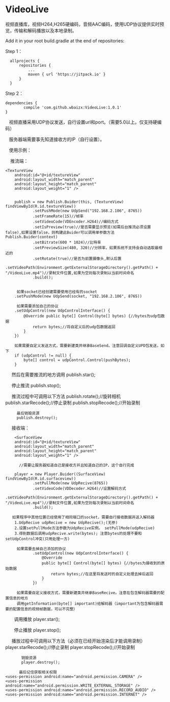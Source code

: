 # VideoLive
视频直播库，视频H264,H265硬编码，音频AAC编码，使用UDP协议提供实时预览，传输和解码播放以及本地录制。

Add it in your root build.gradle at the end of repositories:

Step 1：

	  allprojects {
		  repositories {
			  ...
			  maven { url 'https://jitpack.io' }
		  }
	  }

Step 2：

	dependencies {
	        compile 'com.github.wbaizx:VideoLive:1.0.1'
	}


    视频直播采用UDP协议发送，自行设置url和port。（需要5.0以上。仅支持硬编码）

    服务器端需要事先知道接收方的IP（自行设置）。
    
    
    使用示例：
    
     推流端：
 
    <TextureView
        android:id="@+id/textureView"
        android:layout_width="match_parent"
        android:layout_height="match_parent"
        android:layout_weight="1" />
        
        
        publish = new Publish.Buider(this, (TextureView) findViewById(R.id.textureView))
                .setPushMode(new UdpSend("192.168.2.106", 8765))
                .setFrameRate(15)//帧率
                .setVideoCode(VDEncoder.H264)//编码方式
                .setIsPreview(true)//是否需要显示预览(如需后台推流必须设置false),如果设置false，则构建此Buider可以调用单参数方法Publish.Buider(context)
                .setBitrate(600 * 1024)//比特率
                .setPreviewSize(480, 320)//分辨率，如果系统不支持会自动选取最相近的
                .setRotate(true)//是否为前置摄像头,默认后置
                .setVideoPath(Environment.getExternalStorageDirectory().getPath() + "/VideoLive.mp4")//录制文件位置,如果为空则每次录制以当前时间命名
                .build();


         如果socket已经创建需要使用已经有的socket
        .setPushMode(new UdpSend(socket, "192.168.2.106", 8765))

         如果需要添加自己的协议
        .setUdpControl(new UdpControlInterface() {
            @Override public byte[] Control(byte[] bytes) {//bytes为udp包数据
                return bytes;//将自定义后的udp包数据返回
            }
        })

        如果需要自定义发送方式，需要新建类并继承BaseSend。注意回调自定义UPD包发送，如下
        if (udpControl != null) {
            byte[] control = udpControl.Control(pushBytes);
        }

      然后在需要推流的地方调用
         publish.star();
         
      停止推流
         publish.stop();

      推流过程中可调用以下方法
        publish.rotate();//旋转相机
        publish.starRecode();//停止录制
        publish.stopRecode();//开始录制

         最后销毁资源
         publish.destroy();




      接收端：
      
        <SurfaceView
        android:id="@+id/textureView"
        android:layout_width="match_parent"
        android:layout_height="match_parent"
        android:layout_weight="1" />
        
          //需要让服务器知道自己是接收方并且知道自己的IP，这个自行完成
          
        player = new Player.Buider((SurfaceView) findViewById(R.id.surfaceview))
                .setPullMode(new UdpRecive(8765))
                .setVideoCode(VDDecoder.H264)//设置解码方式
                .setVideoPath(Environment.getExternalStorageDirectory().getPath() + "/VideoLive.mp4")//录制文件位置,如果为空则每次录制以当前时间命名
                .build();

       如果程序中其他位置已经使用了相同端口的socket，需要自行接收数据并送入解码器
        1.UdpRecive udpRecive = new UdpRecive();(无参)
        2.设置setPullMode方法参数为UdpRecive实例。 setPullMode(udpRecive)
        3.得到数据后调用udpRecive.write(bytes); 注意bytes的处理不要和setUdpControl冲突(只用处理一方)

         如果需要去掉自己添加的协议
                .setUdpControl(new UdpControlInterface() {
                    @Override
                    public byte[] Control(byte[] bytes) {//bytes为接收到的原始数据
                        return bytes;//在这里将发送时的自定义处理去掉后返回
                    }
                })

         如果需要自定义接收方式，需要新建类并继承BaseRecive。注意在包含解码器需要的配置信息的地方
         调用getInformation(byte[] important)给解码器（important为包含解码器需要的配置信息的视频帧数据，可以不完整）

        调用播放
           player.star();
           
        停止播放
           player.stop();

      播放过程中可调用以下方法（必须在已经开始渲染后才能调用录制）
        player.starRecode();//停止录制
        player.stopRecode();//开始录制

           销毁资源
           player.destroy();

	      最后记住获取相关权限
    <uses-permission android:name="android.permission.CAMERA" />
    <uses-permission android:name="android.permission.WRITE_EXTERNAL_STORAGE" />
    <uses-permission android:name="android.permission.RECORD_AUDIO" />
    <uses-permission android:name="android.permission.INTERNET" />

    
